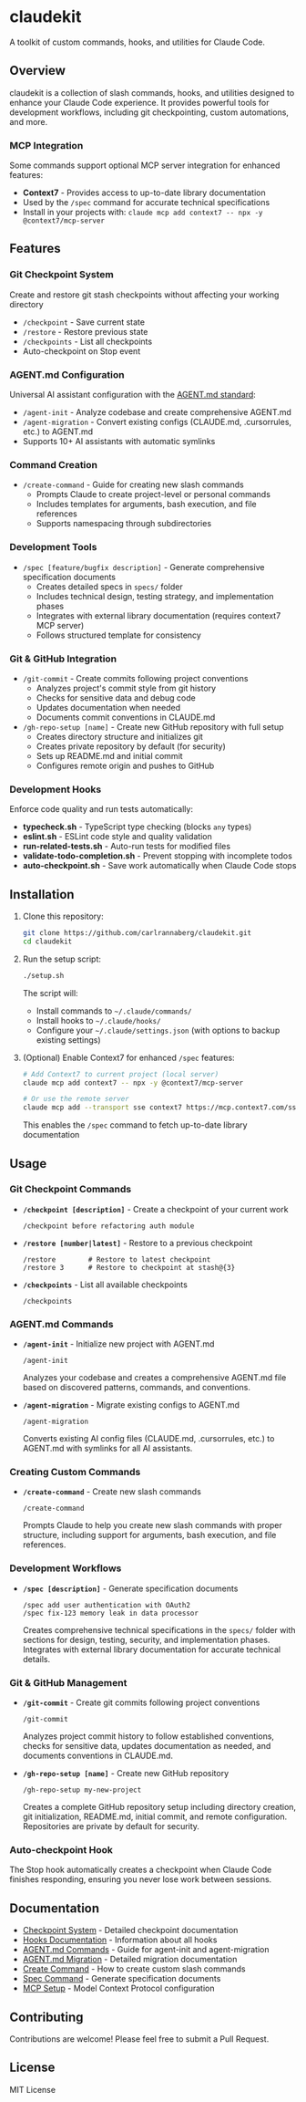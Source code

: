 # claudekit

A toolkit of custom commands, hooks, and utilities for Claude Code.

## Overview

claudekit is a collection of slash commands, hooks, and utilities designed to enhance your Claude Code experience. It provides powerful tools for development workflows, including git checkpointing, custom automations, and more.

### MCP Integration

Some commands support optional MCP server integration for enhanced features:
- **Context7** - Provides access to up-to-date library documentation
- Used by the `/spec` command for accurate technical specifications  
- Install in your projects with: `claude mcp add context7 -- npx -y @context7/mcp-server`

## Features

### Git Checkpoint System
Create and restore git stash checkpoints without affecting your working directory
- `/checkpoint` - Save current state
- `/restore` - Restore previous state  
- `/checkpoints` - List all checkpoints
- Auto-checkpoint on Stop event

### AGENT.md Configuration
Universal AI assistant configuration with the [AGENT.md standard](https://agent.md):
- `/agent-init` - Analyze codebase and create comprehensive AGENT.md
- `/agent-migration` - Convert existing configs (CLAUDE.md, .cursorrules, etc.) to AGENT.md
- Supports 10+ AI assistants with automatic symlinks

### Command Creation
- `/create-command` - Guide for creating new slash commands
  - Prompts Claude to create project-level or personal commands
  - Includes templates for arguments, bash execution, and file references
  - Supports namespacing through subdirectories

### Development Tools
- `/spec [feature/bugfix description]` - Generate comprehensive specification documents
  - Creates detailed specs in `specs/` folder
  - Includes technical design, testing strategy, and implementation phases
  - Integrates with external library documentation (requires context7 MCP server)
  - Follows structured template for consistency

### Git & GitHub Integration
- `/git-commit` - Create commits following project conventions
  - Analyzes project's commit style from git history
  - Checks for sensitive data and debug code
  - Updates documentation when needed
  - Documents commit conventions in CLAUDE.md
- `/gh-repo-setup [name]` - Create new GitHub repository with full setup
  - Creates directory structure and initializes git
  - Creates private repository by default (for security)
  - Sets up README.md and initial commit
  - Configures remote origin and pushes to GitHub

### Development Hooks
Enforce code quality and run tests automatically:
- **typecheck.sh** - TypeScript type checking (blocks `any` types)
- **eslint.sh** - ESLint code style and quality validation
- **run-related-tests.sh** - Auto-run tests for modified files
- **validate-todo-completion.sh** - Prevent stopping with incomplete todos
- **auto-checkpoint.sh** - Save work automatically when Claude Code stops

## Installation

1. Clone this repository:
   ```bash
   git clone https://github.com/carlrannaberg/claudekit.git
   cd claudekit
   ```

2. Run the setup script:
   ```bash
   ./setup.sh
   ```

   The script will:
   - Install commands to `~/.claude/commands/`
   - Install hooks to `~/.claude/hooks/`
   - Configure your `~/.claude/settings.json` (with options to backup existing settings)

3. (Optional) Enable Context7 for enhanced `/spec` features:
   ```bash
   # Add Context7 to current project (local server)
   claude mcp add context7 -- npx -y @context7/mcp-server
   
   # Or use the remote server
   claude mcp add --transport sse context7 https://mcp.context7.com/sse
   ```
   This enables the `/spec` command to fetch up-to-date library documentation

## Usage

### Git Checkpoint Commands

- **`/checkpoint [description]`** - Create a checkpoint of your current work
  ```
  /checkpoint before refactoring auth module
  ```

- **`/restore [number|latest]`** - Restore to a previous checkpoint
  ```
  /restore        # Restore to latest checkpoint
  /restore 3      # Restore to checkpoint at stash@{3}
  ```

- **`/checkpoints`** - List all available checkpoints
  ```
  /checkpoints
  ```

### AGENT.md Commands

- **`/agent-init`** - Initialize new project with AGENT.md
  ```
  /agent-init
  ```
  Analyzes your codebase and creates a comprehensive AGENT.md file based on discovered patterns, commands, and conventions.

- **`/agent-migration`** - Migrate existing configs to AGENT.md
  ```
  /agent-migration
  ```
  Converts existing AI config files (CLAUDE.md, .cursorrules, etc.) to AGENT.md with symlinks for all AI assistants.

### Creating Custom Commands

- **`/create-command`** - Create new slash commands
  ```
  /create-command
  ```
  Prompts Claude to help you create new slash commands with proper structure, including support for arguments, bash execution, and file references.

### Development Workflows

- **`/spec [description]`** - Generate specification documents
  ```
  /spec add user authentication with OAuth2
  /spec fix-123 memory leak in data processor
  ```
  Creates comprehensive technical specifications in the `specs/` folder with sections for design, testing, security, and implementation phases. Integrates with external library documentation for accurate technical details.

### Git & GitHub Management

- **`/git-commit`** - Create git commits following project conventions
  ```
  /git-commit
  ```
  Analyzes project commit history to follow established conventions, checks for sensitive data, updates documentation as needed, and documents conventions in CLAUDE.md.

- **`/gh-repo-setup [name]`** - Create new GitHub repository
  ```
  /gh-repo-setup my-new-project
  ```
  Creates a complete GitHub repository setup including directory creation, git initialization, README.md, initial commit, and remote configuration. Repositories are private by default for security.

### Auto-checkpoint Hook

The Stop hook automatically creates a checkpoint when Claude Code finishes responding, ensuring you never lose work between sessions.

## Documentation

- [Checkpoint System](docs/checkpoint-system.md) - Detailed checkpoint documentation
- [Hooks Documentation](docs/hooks-documentation.md) - Information about all hooks
- [AGENT.md Commands](docs/agent-commands-documentation.md) - Guide for agent-init and agent-migration
- [AGENT.md Migration](docs/agent-migration-documentation.md) - Detailed migration documentation
- [Create Command](docs/create-command-documentation.md) - How to create custom slash commands
- [Spec Command](docs/spec-documentation.md) - Generate specification documents
- [MCP Setup](docs/mcp-setup.md) - Model Context Protocol configuration

## Contributing

Contributions are welcome! Please feel free to submit a Pull Request.

## License

MIT License